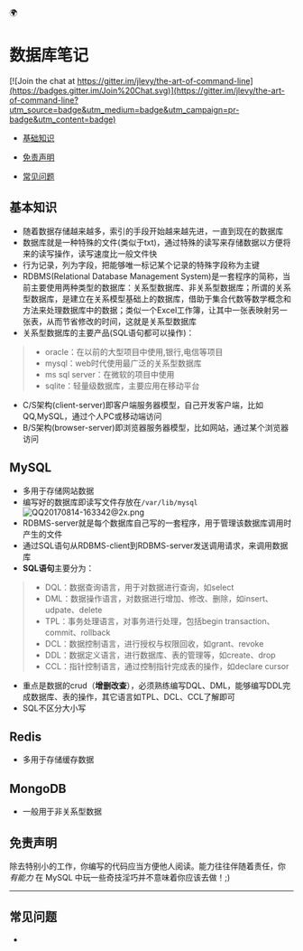 🌍

# 数据库笔记

[![Join the chat at https://gitter.im/jlevy/the-art-of-command-line](https://badges.gitter.im/Join%20Chat.svg)](https://gitter.im/jlevy/the-art-of-command-line?utm_source=badge&utm_medium=badge&utm_campaign=pr-badge&utm_content=badge)

- [基础知识](#基础知识)

- [免责声明](#免责声明)
- [常见问题](#常见问题)

## 基本知识
* 随着数据存储越来越多，索引的手段开始越来越先进，一直到现在的数据库
* 数据库就是一种特殊的文件(类似于txt)，通过特殊的读写来存储数据以方便将来的读写操作，读写速度比一般文件快
* 行为记录，列为字段，把能够唯一标记某个记录的特殊字段称为主键
* RDBMS(Relational Database Management System)是一套程序的简称，当前主要使用两种类型的数据库：关系型数据库、非关系型数据库；所谓的关系型数据库，是建立在关系模型基础上的数据库，借助于集合代数等数学概念和方法来处理数据库中的数据；类似一个Excel工作簿，让其中一张表映射另一张表，从而节省修改的时间，这就是关系型数据库
* 关系型数据库的主要产品(SQL语句都可以操作)：
> * oracle：在以前的大型项目中使用,银行,电信等项目
> * mysql：web时代使用最广泛的关系型数据库
> * ms sql server：在微软的项目中使用
> * sqlite：轻量级数据库，主要应用在移动平台
* C/S架构(client-server)即客户端服务器模型，自己开发客户端，比如QQ,MySQL，通过个人PC或移动端访问
* B/S架构(browser-server)即浏览器服务器模型，比如网站，通过某个浏览器访问
## MySQL
* 多用于存储网站数据
* 编写好的数据库即读写文件存放在`/var/lib/mysql`
![QQ20170814-163342@2x.png](https://github.com/DodgeV/learning-programming/blob/master/png/QQ20170814-163342%402x.png)
* RDBMS-server就是每个数据库自己写的一套程序，用于管理该数据库调用时产生的文件
* 通过SQL语句从RDBMS-client到RDBMS-server发送调用请求，来调用数据库
* **SQL语句**主要分为：
> * DQL：数据查询语言，用于对数据进行查询，如select
> * DML：数据操作语言，对数据进行增加、修改、删除，如insert、udpate、delete
> * TPL：事务处理语言，对事务进行处理，包括begin transaction、commit、rollback
> * DCL：数据控制语言，进行授权与权限回收，如grant、revoke
> * DDL：数据定义语言，进行数据库、表的管理等，如create、drop
> * CCL：指针控制语言，通过控制指针完成表的操作，如declare cursor
* 重点是数据的crud（**增删改查**），必须熟练编写DQL、DML，能够编写DDL完成数据库、表的操作，其它语言如TPL、DCL、CCL了解即可
* SQL不区分大小写
## Redis
* 多用于存储缓存数据
## MongoDB
* 一般用于非关系型数据

## 免责声明
除去特别小的工作，你编写的代码应当方便他人阅读。能力往往伴随着责任，你 *有能力* 在 MySQL 中玩一些奇技淫巧并不意味着你应该去做！;)
* * *
## 常见问题
+ 
